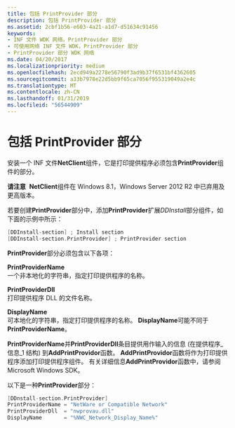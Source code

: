 ```yaml
---
title: 包括 PrintProvider 部分
description: 包括 PrintProvider 部分
ms.assetid: 2cbf1b56-e603-4a21-a1d7-d51634c91456
keywords:
- INF 文件 WDK 网络，PrintProvider 部分
- 可使用网络 INF 文件 WDK，PrintProvider 部分
- PrintProvider 部分 WDK 网络
ms.date: 04/20/2017
ms.localizationpriority: medium
ms.openlocfilehash: 2ecd949a2278e56790f3ad9b37f6531bf4362605
ms.sourcegitcommit: a33b7978e22d5bb9f65ca7056f955319049a2e4c
ms.translationtype: MT
ms.contentlocale: zh-CN
ms.lasthandoff: 01/31/2019
ms.locfileid: "56544909"
---
```

# <a name="including-a-printprovider-section"></a>包括 PrintProvider 部分





安装一个 INF 文件**NetClient**组件，它是打印提供程序必须包含**PrintProvider**组件的部分。

**请注意**  **NetClient**组件在 Windows 8.1，Windows Server 2012 R2 中已弃用及更高版本。

 

若要创建**PrintProvider**部分中，添加**PrintProvider**扩展*DDInstall*部分组件，如下面的示例中所示：
```cpp
[DDInstall-section] ; Install section
[DDInstall-section.PrintProvider] ; PrintProvider section
```

**PrintProvider**部分必须包含以下各项：

<a href="" id="printprovidername"></a>**PrintProviderName**  
一个非本地化的字符串，指定打印提供程序的名称。

<a href="" id="printproviderdll"></a>**PrintProviderDll**  
打印提供程序 DLL 的文件名称。

<a href="" id="displayname"></a>**DisplayName**  
可本地化的字符串，指定打印提供程序的名称。 **DisplayName**可能不同于**PrintProviderName**。

**PrintProviderName**并**PrintProviderDll**条目提供用作输入的信息 (在提供程序\_信息\_1 结构) 到**AddPrintProvidor**函数。 **AddPrintProvidor**函数将作为打印提供程序添加打印提供程序组件。 有关详细信息**AddPrintProvidor**函数中，请参阅 Microsoft Windows SDK。

以下是一种**PrintProvider**部分：

```cpp
[DDnstall-section.PrintProvider]
PrintProviderName = "NetWare or Compatible Network"
PrintProviderDll  = "nwprovau.dll"
DisplayName       = "%NWC_Network_Display_Name%"
```

 

 





